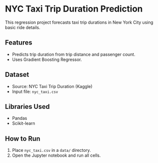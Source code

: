 # NYC Taxi Trip Duration Prediction

This regression project forecasts taxi trip durations in New York City using basic ride details.

## Features
- Predicts trip duration from trip distance and passenger count.
- Uses Gradient Boosting Regressor.

## Dataset
- Source: NYC Taxi Trip Duration (Kaggle)
- Input file: `nyc_taxi.csv`

## Libraries Used
- Pandas
- Scikit-learn

## How to Run
1. Place `nyc_taxi.csv` in a `data/` directory.
2. Open the Jupyter notebook and run all cells.
